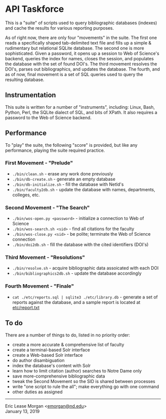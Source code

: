 # API Taskforce

This is a "suite" of scripts used to query bibliographic databases (indexes) and cache the results for various reporting purposes. 

As of right now, there are only four "movements" in the suite. The first one reads a specifically shaped tab-delimited text file and fills up a simple &amp; rudimentary but relational SQLite database. The second one is more sophisticated. Given a password, it opens up a session to Web of Science's backend, queries the index for names, closes the session, and populates the database with the set of found DOI's. The third movement resolves the DOI's, parses out bibliographics, and updates the database. The fourth, and as of now, final movement is a set of SQL queries used to query the resulting database.

## Instrumentation

This suite is written for a number of "instruments", including: Linux, Bash, Python, Perl, the SQLite dialect of SQL, and bits of XPath. It also requires a password to the Web of Science backend.

## Performance

To "play" the suite, the following "score" is provided, but like any performance, playing the suite required practice.

### First Movement - "Prelude"
  * `./bin/clean.sh` - erase any work done previously
  * `./bin/db-create.sh` - generate an empty database
  * `./bin/db-initialize.sh` - fill the database with NetId's
  * `./bin/faculty2db.sh` - update the database with names, departments, colleges, etc.
 
### Second Movement - "The Search"
  * `./bin/wos-open.py <password>` - initialize a connection to Web of Science
  * `./bin/wos-search.sh <sid>` - find all citations for the faculty
  * `./bin/wos-close.py <sid>` - be polite; terminate the Web of Science connection
  * `./bin/doi2db.sh` - fill the database with the cited identifiers (DOI's)

### Third Movement - "Resolutions"
  * `./bin/resolve.sh` - acquire bibliographic data assoicated with each DOI
  * `./bin/bibliographics2db.sh` - update the database accordingly
  
### Fourth Movement - "Finale"
  * `cat ./etc/reports.sql | sqlite3 ./etc/library.db` - generate a set of reports against the database, and a sample report is located at [etc/report.txt](./etc/report.txt)
 
 ## To do
 There are a number of things to do, listed in no priority order:
 
   * create a more accurate &amp; comprehensive list of faculty
   * create a terminal-based Solr interface
   * create a Web-based Solr interface
   * do author disambiguation
   * index the database's content with Solr
   * learn how to limit citation (author) searches to Notre Dame only
   * save more-comprehensive bibliographic data
   * tweak the Second Movement so the SID is shared between processes
   * write "one script to rule the all"; make everything go with one command
   * other duties as assigned
  
---
Eric Lease Morgan &lt;emorgan@nd.edu&gt;  
January 13, 2019

